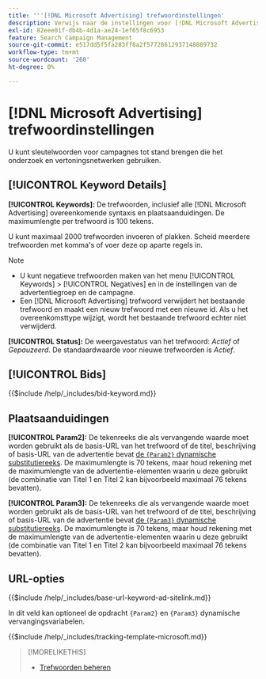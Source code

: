```yaml
---
title: '''[!DNL Microsoft Advertising] trefwoordinstellingen'
description: Verwijs naar de instellingen voor [!DNL Microsoft Advertising] trefwoorden.
exl-id: 82eee01f-db4b-4d1a-ae24-1ef65f8c6953
feature: Search Campaign Management
source-git-commit: e517dd5f5fa283ff8a2f57728612937148889732
workflow-type: tm+mt
source-wordcount: '260'
ht-degree: 0%

---
```


# [!DNL Microsoft Advertising] trefwoordinstellingen

U kunt sleutelwoorden voor campagnes tot stand brengen die het onderzoek en vertoningsnetwerken gebruiken.

## [!UICONTROL Keyword Details]

**[!UICONTROL Keywords]:** De trefwoorden, inclusief alle [!DNL Microsoft Advertising] overeenkomende syntaxis en plaatsaanduidingen. De maximumlengte per trefwoord is 100 tekens.

U kunt maximaal 2000 trefwoorden invoeren of plakken. Scheid meerdere trefwoorden met komma&#39;s of voer deze op aparte regels in.

>[!NOTE]
>
>* U kunt negatieve trefwoorden maken van het menu [!UICONTROL Keywords] > [!UICONTROL Negatives] en in de instellingen van de advertentiegroep en de campagne.
>* Een [!DNL Microsoft Advertising] trefwoord verwijdert het bestaande trefwoord en maakt een nieuw trefwoord met een nieuwe id. Als u het overeenkomsttype wijzigt, wordt het bestaande trefwoord echter niet verwijderd.

**[!UICONTROL Status]:** De weergavestatus van het trefwoord: *Actief* of *Gepauzeerd*. De standaardwaarde voor nieuwe trefwoorden is *Actief*.

## [!UICONTROL Bids]

<!-- **[!UICONTROL Bid]:** -->

{{$include /help/_includes/bid-keyword.md}}

## Plaatsaanduidingen

**[!UICONTROL Param2]:** De tekenreeks die als vervangende waarde moet worden gebruikt als de basis-URL van het trefwoord of de titel, beschrijving of basis-URL van de advertentie bevat [de `{Param2}` dynamische substitutiereeks](https://help.bingads.microsoft.com/#apex/3/en/53079/0). De maximumlengte is 70 tekens, maar houd rekening met de maximumlengte van de advertentie-elementen waarin u deze gebruikt (de combinatie van Titel 1 en Titel 2 kan bijvoorbeeld maximaal 76 tekens bevatten).

**[!UICONTROL Param3]:** De tekenreeks die als vervangende waarde moet worden gebruikt als de basis-URL van het trefwoord of de titel, beschrijving of basis-URL van de advertentie bevat [de `{Param3}` dynamische substitutiereeks](https://help.bingads.microsoft.com/#apex/3/en/53079/0). De maximumlengte is 70 tekens, maar houd rekening met de maximumlengte van de advertentie-elementen waarin u deze gebruikt (de combinatie van Titel 1 en Titel 2 kan bijvoorbeeld maximaal 76 tekens bevatten).

## URL-opties

<!-- **[!UICONTROL Base URl]:** -->

{{$include /help/_includes/base-url-keyword-ad-sitelink.md}}

In dit veld kan optioneel de opdracht `{Param2}` en `{Param3}` dynamische vervangingsvariabelen.

<!-- **[!UICONTROL Tracking Template]:** -->

{{$include /help/_includes/tracking-template-microsoft.md}}

>[!MORELIKETHIS]
>
>* [Trefwoorden beheren](/help/search-social-commerce/campaign-management/campaigns/keyword-manage.md)
